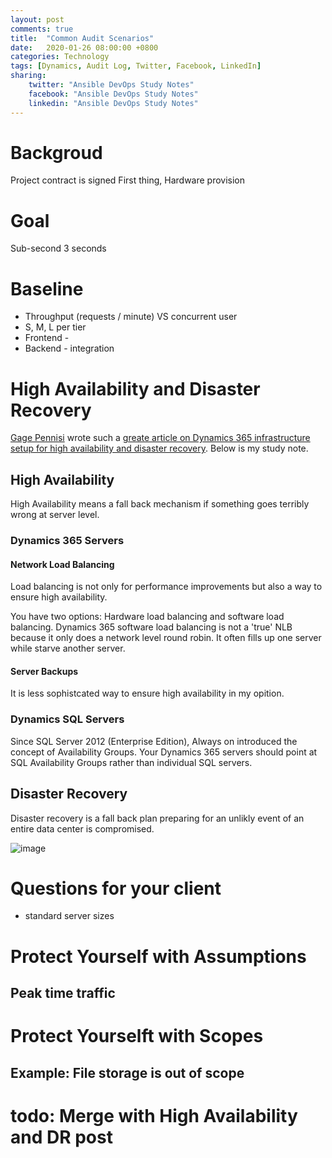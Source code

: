 ```yaml
---
layout: post
comments: true
title:  "Common Audit Scenarios"
date:   2020-01-26 08:00:00 +0800
categories: Technology
tags: [Dynamics, Audit Log, Twitter, Facebook, LinkedIn]
sharing:
    twitter: "Ansible DevOps Study Notes"
    facebook: "Ansible DevOps Study Notes"
    linkedin: "Ansible DevOps Study Notes"
---
```

# Backgroud
Project contract is signed
First thing, Hardware provision

# Goal
Sub-second
3 seconds

# Baseline
* Throughput (requests / minute) VS concurrent user
* S, M, L per tier
* Frontend - 
* Backend - integration

# High Availability and Disaster Recovery
[Gage Pennisi](https://blog.gagepennisi.com/) wrote such a [greate article on Dynamics 365 infrastructure setup for high availability and disaster recovery](https://blog.gagepennisi.com/2017/06/high-availability-and-disaster-recovery.html). Below is my study note.

## High Availability
High Availability means a fall back mechanism if something goes terribly wrong at server level. 

### Dynamics 365 Servers
#### Network Load Balancing
Load balancing is not only for performance improvements but also a way to ensure high availability.

You have two options: Hardware load balancing and software load balancing. Dynamics 365 software load balancing is not a 'true' NLB because it only does a network level round robin. It often fills up one server while starve another server. 

#### Server Backups
It is less sophistcated way to ensure high availability in my opition.

### Dynamics SQL Servers
Since SQL Server 2012 (Enterprise Edition), Always on introduced the concept of Availability Groups. Your Dynamics 365 servers should point at SQL Availability Groups rather than individual SQL servers. 

## Disaster Recovery
Disaster recovery is a fall back plan preparing for an unlikly event of an entire data center is compromised. 

![image](https://3.bp.blogspot.com/-fAZnNZ3vhQs/WWYh1Rwd_oI/AAAAAAAAAnM/x-cGNTKXhN40GR0d7U5i8oiw2qLhXStWACLcBGAs/s1600/69.png)

# Questions for your client
* standard server sizes

# Protect Yourself with Assumptions
## Peak time traffic

# Protect Yourselft with Scopes
## Example: File storage is out of scope

# todo: Merge with High Availability and DR post

